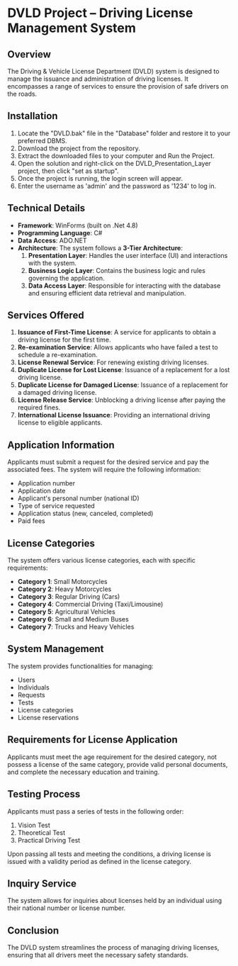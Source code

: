 # DVLD Project – Driving License Management System

## Overview  
The Driving & Vehicle License Department (DVLD) system is designed to manage the issuance and administration of driving licenses. It encompasses a range of services to ensure the provision of safe drivers on the roads.

## Installation  
1. Locate the "DVLD.bak" file in the "Database" folder and restore it to your preferred DBMS.  
2. Download the project from the repository.  
3. Extract the downloaded files to your computer and Run the Project.  
4. Open the solution and right-click on the DVLD_Presentation_Layer project, then click "set as startup".  
5. Once the project is running, the login screen will appear.  
6. Enter the username as 'admin' and the password as '1234' to log in.

## Technical Details  
- **Framework**: WinForms (built on .Net 4.8)  
- **Programming Language**: C#  
- **Data Access**: ADO.NET
- **Architecture**: The system follows a **3-Tier Architecture**:  
  1. **Presentation Layer**: Handles the user interface (UI) and interactions with the system.  
  2. **Business Logic Layer**: Contains the business logic and rules governing the application.  
  3. **Data Access Layer**: Responsible for interacting with the database and ensuring efficient data retrieval and manipulation.


## Services Offered  
1. **Issuance of First-Time License**: A service for applicants to obtain a driving license for the first time.  
2. **Re-examination Service**: Allows applicants who have failed a test to schedule a re-examination.  
3. **License Renewal Service**: For renewing existing driving licenses.  
4. **Duplicate License for Lost License**: Issuance of a replacement for a lost driving license.  
5. **Duplicate License for Damaged License**: Issuance of a replacement for a damaged driving license.  
6. **License Release Service**: Unblocking a driving license after paying the required fines.  
7. **International License Issuance**: Providing an international driving license to eligible applicants.

## Application Information  
Applicants must submit a request for the desired service and pay the associated fees. The system will require the following information:  
- Application number  
- Application date  
- Applicant's personal number (national ID)  
- Type of service requested  
- Application status (new, canceled, completed)  
- Paid fees

## License Categories  
The system offers various license categories, each with specific requirements:  
- **Category 1**: Small Motorcycles  
- **Category 2**: Heavy Motorcycles  
- **Category 3**: Regular Driving (Cars)  
- **Category 4**: Commercial Driving (Taxi/Limousine)  
- **Category 5**: Agricultural Vehicles  
- **Category 6**: Small and Medium Buses  
- **Category 7**: Trucks and Heavy Vehicles

## System Management  
The system provides functionalities for managing:  
- Users  
- Individuals  
- Requests  
- Tests  
- License categories  
- License reservations

## Requirements for License Application  
Applicants must meet the age requirement for the desired category, not possess a license of the same category, provide valid personal documents, and complete the necessary education and training.

## Testing Process  
Applicants must pass a series of tests in the following order:  
1. Vision Test  
2. Theoretical Test  
3. Practical Driving Test  

Upon passing all tests and meeting the conditions, a driving license is issued with a validity period as defined in the license category.

## Inquiry Service  
The system allows for inquiries about licenses held by an individual using their national number or license number.

## Conclusion  
The DVLD system streamlines the process of managing driving licenses, ensuring that all drivers meet the necessary safety standards.
